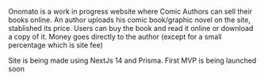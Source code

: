 Onomato is a work in progress website where Comic Authors can sell their books online.
An author uploads his comic book/graphic novel on the site, stablished its price. 
Users can buy the book and read it online or download a copy of it.
Money goes directly to the author (except for a small percentage which is site fee)

Site is being made using NextJs 14 and Prisma.
First MVP is being launched soon
